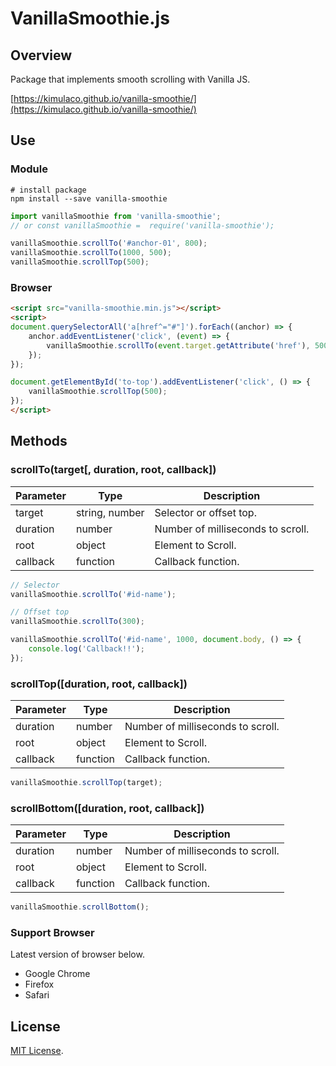 # VanillaSmoothie.js

## Overview

Package that implements smooth scrolling with Vanilla JS.

[https://kimulaco.github.io/vanilla-smoothie/](https://kimulaco.github.io/vanilla-smoothie/)

## Use

### Module

```shell
# install package
npm install --save vanilla-smoothie
```

```js
import vanillaSmoothie from 'vanilla-smoothie';
// or const vanillaSmoothie =  require('vanilla-smoothie');

vanillaSmoothie.scrollTo('#anchor-01', 800);
vanillaSmoothie.scrollTo(1000, 500);
vanillaSmoothie.scrollTop(500);
```

### Browser

```html
<script src="vanilla-smoothie.min.js"></script>
<script>
document.querySelectorAll('a[href^="#"]').forEach((anchor) => {
    anchor.addEventListener('click', (event) => {
        vanillaSmoothie.scrollTo(event.target.getAttribute('href'), 500);
    });
});

document.getElementById('to-top').addEventListener('click', () => {
    vanillaSmoothie.scrollTop(500);
});
</script>
```

## Methods

### scrollTo(target[, duration, root, callback])

| Parameter | Type | Description |
----|----|----
| target | string, number | Selector or offset top. |
| duration | number | Number of milliseconds to scroll. |
| root | object | Element to Scroll. |
| callback | function | Callback function. |

```js
// Selector
vanillaSmoothie.scrollTo('#id-name');

// Offset top
vanillaSmoothie.scrollTo(300);

vanillaSmoothie.scrollTo('#id-name', 1000, document.body, () => {
    console.log('Callback!!');
});
```

### scrollTop([duration, root, callback])

| Parameter | Type | Description |
----|----|----
| duration | number | Number of milliseconds to scroll. |
| root | object | Element to Scroll. |
| callback | function | Callback function. |

```js
vanillaSmoothie.scrollTop(target);
```

### scrollBottom([duration, root, callback])

| Parameter | Type | Description |
----|----|----
| duration | number | Number of milliseconds to scroll. |
| root | object | Element to Scroll. |
| callback | function | Callback function. |

```js
vanillaSmoothie.scrollBottom();
```

### Support Browser

Latest version of browser below.

- Google Chrome
- Firefox
- Safari

## License

[MIT License](https://github.com/kimulaco/vanilla-smoothie/blob/master/LICENSE).
